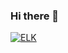 ### Hi there 👋

<!--
**Jungwoo-20/Jungwoo-20** is a ✨ _special_ ✨ repository because its `README.md` (this file) appears on your GitHub profile.

Here are some ideas to get you started:

- 🔭 I’m currently working on ...
- 🌱 I’m currently learning ...
- 👯 I’m looking to collaborate on ...
- 🤔 I’m looking for help with ...
- 💬 Ask me about ...
- 📫 How to reach me: ...
- 😄 Pronouns: ...
- ⚡ Fun fact: ...
-->

[![ELK](https://img.shields.io/badge/Elasticsearch-F7DF1E?style=flat-square&logo=Elastic&logoColor=black)](github.com/Jungwoo-20/TODO-List)
